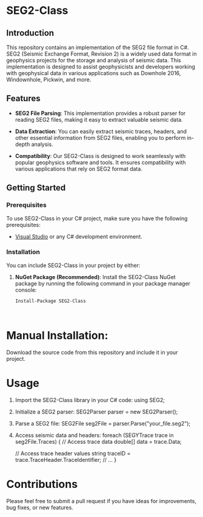 # SEG2-Class

## Introduction
This repository contains an implementation of the SEG2 file format in C#. SEG2 (Seismic Exchange Format, Revision 2) is a widely used data format in geophysics projects for the storage and analysis of seismic data. This implementation is designed to assist geophysicists and developers working with geophysical data in various applications such as Downhole 2016, Windownhole, Pickwin, and more.

## Features

- **SEG2 File Parsing**: This implementation provides a robust parser for reading SEG2 files, making it easy to extract valuable seismic data.

- **Data Extraction**: You can easily extract seismic traces, headers, and other essential information from SEG2 files, enabling you to perform in-depth analysis.

- **Compatibility**: Our SEG2-Class is designed to work seamlessly with popular geophysics software and tools. It ensures compatibility with various applications that rely on SEG2 format data.

## Getting Started

### Prerequisites

To use SEG2-Class in your C# project, make sure you have the following prerequisites:

- [Visual Studio](https://visualstudio.microsoft.com/) or any C# development environment.

### Installation

You can include SEG2-Class in your project by either:

1. **NuGet Package (Recommended)**: Install the SEG2-Class NuGet package by running the following command in your package manager console:

   ```shell
   Install-Package SEG2-Class



# Manual Installation: 
Download the source code from this repository and include it in your project.

# Usage
1. Import the SEG2-Class library in your C# code:
   using SEG2;
2. Initialize a SEG2 parser:
   SEG2Parser parser = new SEG2Parser();
3. Parse a SEG2 file:
   SEG2File seg2File = parser.Parse("your_file.seg2");
4. Access seismic data and headers:
   foreach (SEGYTrace trace in seg2File.Traces)
{
    // Access trace data
    double[] data = trace.Data;
    
    // Access trace header values
    string traceID = trace.TraceHeader.TraceIdentifier;
    // ...
}

# Contributions
Please feel free to submit a pull request if you have ideas for improvements, bug fixes, or new features. 
